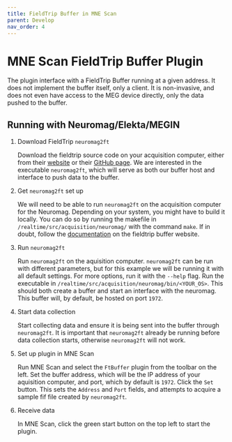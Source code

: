 ```yaml
---
title: FieldTrip Buffer in MNE Scan
parent: Develop
nav_order: 4
---
```


# MNE Scan FieldTrip Buffer Plugin

The plugin interface with a FieldTrip Buffer running at a given address. It does not implement the buffer itself, only a client. It is non-invasive, and does not even have access to the MEG device directly, only the data pushed to the buffer.

## Running with Neuromag/Elekta/MEGIN

1. Download FieldTrip `neuromag2ft`

   Download the fieldtrip source code on your acquisition computer, either from their [website](http://www.fieldtriptoolbox.org/download/) or their [GitHub page](https://github.com/fieldtrip/fieldtrip). We are interested in the executable `neuromag2ft`, which will serve as both our buffer host and interface to push data to the buffer.

2. Get `neuromag2ft` set up

   We will need to be able to run `neuromag2ft` on the acquisition computer for the Neuromag. Depending on your system, you might have to build it locally. You can do so by running the makefile in `/realtime/src/acquisition/neuromag/` with the command `make`. If in doubt, follow the [documentation](http://www.fieldtriptoolbox.org/development/realtime/neuromag/) on the fieldtrip buffer website.

3. Run `neuromag2ft`

   Run `neuromag2ft` on the aquisition computer. `neuromag2ft` can be run with different parameters, but for this example we will be running it with all default settings. For more options, run it with the `--help` flag. Run the executable in `/realtime/src/acquisition/neuromag/bin/<YOUR_OS>`. This should both create a buffer and start an interface with the neuromag. This buffer will, by default, be hosted on port `1972`.

4. Start data collection

   Start collecting data and ensure it is being sent into the buffer through `neuromag2ft`. It is important that `neuromag2ft` already be running before data collection starts, otherwise `neuromag2ft` will not work.

5. Set up plugin in MNE Scan

   Run MNE Scan and select the `FtBuffer` plugin from the toolbar on the left. Set the buffer address, which will be the IP address of your aquisition computer, and port, which by default is `1972`. Click the `Set` button. This sets the `Address` and `Port` fields, and attempts to acquire a sample fif file created by `neuromag2ft`.

6. Receive data

   In MNE Scan, click the green start button on the top left to start the plugin.
